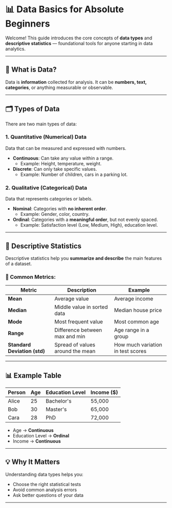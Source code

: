# 📊 Data Basics for Absolute Beginners

Welcome! This guide introduces the core concepts of **data types** and **descriptive statistics** — foundational tools for anyone starting in data analytics.

---

## 🧠 What is Data?

Data is **information** collected for analysis. It can be **numbers, text, categories**, or anything measurable or observable.

---

## 🗂️ Types of Data

There are two main types of data:

### 1. **Quantitative (Numerical) Data**
Data that can be measured and expressed with numbers.

- **Continuous**: Can take any value within a range.
  - Example: Height, temperature, weight.
- **Discrete**: Can only take specific values.
  - Example: Number of children, cars in a parking lot.

### 2. **Qualitative (Categorical) Data**
Data that represents categories or labels.

- **Nominal**: Categories with **no inherent order**.
  - Example: Gender, color, country.
- **Ordinal**: Categories with a **meaningful order**, but not evenly spaced.
  - Example: Satisfaction level (Low, Medium, High), education level.

---

## 🧮 Descriptive Statistics

Descriptive statistics help you **summarize and describe** the main features of a dataset.

### 🔢 Common Metrics:

| Metric           | Description                           | Example |
|------------------|---------------------------------------|---------|
| **Mean**         | Average value                         | Average income |
| **Median**       | Middle value in sorted data           | Median house price |
| **Mode**         | Most frequent value                   | Most common age |
| **Range**        | Difference between max and min        | Age range in a group |
| **Standard Deviation (std)** | Spread of values around the mean | How much variation in test scores |

---

## 📊 Example Table

| Person | Age | Education Level | Income ($) |
|--------|-----|------------------|------------|
| Alice  | 25  | Bachelor's       | 55,000     |
| Bob    | 30  | Master's         | 65,000     |
| Cara   | 28  | PhD              | 72,000     |

- Age → **Continuous**
- Education Level → **Ordinal**
- Income → **Continuous**

---

## 💡 Why It Matters

Understanding data types helps you:
- Choose the right statistical tests
- Avoid common analysis errors
- Ask better questions of your data

---
